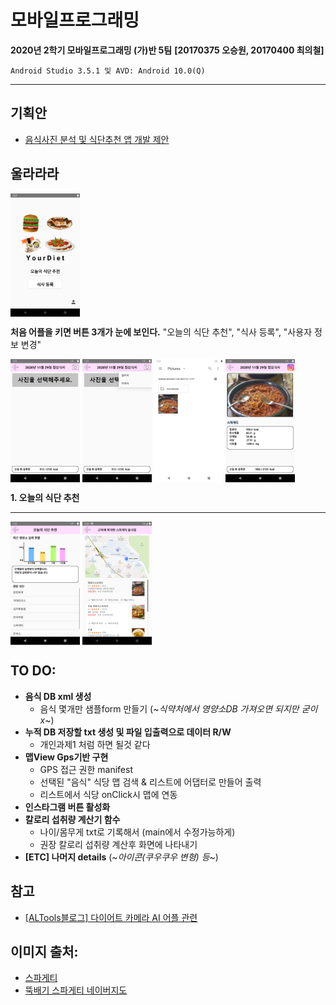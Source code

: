 # 모바일프로그래밍
**2020년 2학기 모바일프로그래밍 (가)반 5팀** **[20170375 오승원, 20170400 최의철]**

    Android Studio 3.5.1 및 AVD: Android 10.0(Q)
<hr/>

## 기획안
+ [음식사진 분석 및 식단추천 앱 개발 제안](https://github.com/20170375/Android20/blob/main/%EC%9D%8C%EC%8B%9D%EC%82%AC%EC%A7%84%20%EB%B6%84%EC%84%9D%20%EB%B0%8F%20%EC%8B%9D%EB%8B%A8%EC%B6%94%EC%B2%9C%20%EC%95%B1%20%EA%B0%9C%EB%B0%9C%20%EC%A0%9C%EC%95%88.md)

## 울라라라
<img src="./images/main_activity.png" width="22%" align="center">

**처음 어플을 키면 버튼 3개가 눈에 보인다.** "오늘의 식단 추천", "식사 등록", "사용자 정보 변경"

<img src="./images/camera_activity1.png" width="22%" align="center">     <img src="./images/camera_activity2.png" width="22%" align="center">     <img src="./images/camera_activity3.png" width="22%" align="center">     <img src="./images/camera_activity4.png" width="22%" align="center">

**1. 오늘의 식단 추천**
****

<img src="./images/diet_activity.png" width="22%" align="center">     <img src="./images/map_activity.png" width="22%" align="center">


## TO DO:
+ **음식 DB xml 생성**
  + 음식 몇개만 샘플form 만들기 (~*식약처에서 영양소DB 가져오면 되지만 굳이 x*~)
+ **누적 DB 저장할 txt 생성 및 파일 입출력으로 데이터 R/W**
  + 개인과제1 처럼 하면 될것 같다
+ **맵View Gps기반 구현**
  + GPS 접근 권한 manifest
  + 선택된 "음식" 식당 맵 검색 & 리스트에 어댑터로 만들어 출력
  + 리스트에서 식당 onClick시 맵에 연동
+ **인스타그램 버튼 활성화**
+ **칼로리 섭취량 계산기 함수**
    + 나이/몸무게 txt로 기록해서 (main에서 수정가능하게)
    + 권장 칼로리 섭취량 계산후 화면에 나타내기
+ **[ETC] 나머지 details** (~*아이콘(쿠우쿠우 변형) 등*~)

## 참고
+ [[ALTools블로그] 다이어트 카메라 AI 어플 관련 ](https://blog.naver.com/estpublic/221649788043)

## 이미지 출처:
+ [스파게티](https://www.google.co.kr/maps/place/%EB%9A%9D%EB%B0%B0%EA%B8%B0%EC%8A%A4%ED%8C%8C%EA%B2%8C%ED%8B%B0/@37.4947479,126.95682,16z/data=!4m8!1m2!2m1!1z7Iqk7YyM6rKM7Yuw!3m4!1s0x357ca1d403742b15:0x3da897145f0419c9!8m2!3d37.4946287!4d126.9589658)
+ [뚝배기 스파게티 네이버지도](https://map.naver.com/v5/search/%EC%8A%A4%ED%8C%8C%EA%B2%8C%ED%8B%B0/place/1246383729?c=14132389.6091893,4508314.4503595,15,0,0,0,dh&placePath=%3F%2526)
